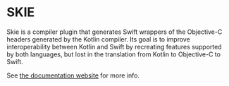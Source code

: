 # SKIE

Skie is a compiler plugin that generates Swift wrappers of the Objective-C headers generated by the Kotlin compiler. Its goal is to improve interoperability between Kotlin and Swift by recreating features supported by both languages, but lost in the translation from Kotlin to Objective-C to Swift.

See [the documentation website](https://thankful-bush-09840aa10.2.azurestaticapps.net/) for more info.
